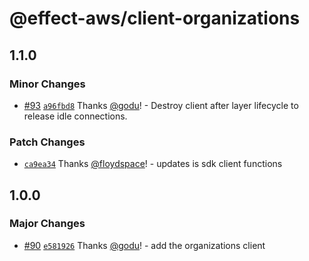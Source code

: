 # @effect-aws/client-organizations

## 1.1.0

### Minor Changes

- [#93](https://github.com/floydspace/effect-aws/pull/93) [`a96fbd8`](https://github.com/floydspace/effect-aws/commit/a96fbd8840a7a6cfb795a2a6ab96aa32d32a3525) Thanks [@godu](https://github.com/godu)! - Destroy client after layer lifecycle to release idle connections.

### Patch Changes

- [`ca9ea34`](https://github.com/floydspace/effect-aws/commit/ca9ea3451567a2ab25a5919ea79b9169605890d6) Thanks [@floydspace](https://github.com/floydspace)! - updates is sdk client functions

## 1.0.0

### Major Changes

- [#90](https://github.com/floydspace/effect-aws/pull/90) [`e581926`](https://github.com/floydspace/effect-aws/commit/e5819269d81252c823fb3683a447e04c7c0bd93e) Thanks [@godu](https://github.com/godu)! - add the organizations client
